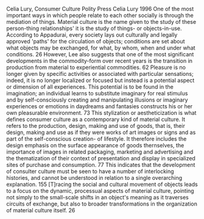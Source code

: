 ﻿Celia Lury, Consumer Culture Polity Press Celia Lury 1996
One of the most important ways in which people relate to each other socially is through the mediation of things. Material culture is the name given to the study of these person-thing relationships' it is the study of things- or objects-in-use.
According to Appadurai, every society lays out culturally and legally approved 'paths' for the circulation of objects; conditions are set about what objects may be exchanged, for what, by whom, when and under what conditions. 26
However, Lee also suggests that one of the most significant developments in the commodity-form over recent years is the transition in production from material to experiential commodities. 62
Pleasure is no longer given by specific activities or associated with particular sensations; indeed, it is no longer localized or focused but instead is a potential aspect or dimension of all experiences. This potential is to be found in the imagination; an individual learns to substitute imaginary for real stimulus and by self-consciously creating and manipulating illusions or imaginary experiences or emotions in daydreams and fantasies constructs his or her own pleasurable environment. 73
This stylization or aestheticization is what defines consumer culture as a contemporary kind of material culture. It refers to the production, design, making and use of goods, that is,  their design, making and use as if they were works of art images or signs and as part of the self-conscious creation- of lifestyle. It therefore includes the design emphasis on the surface appearance of goods thernselves, the importance of images in related packaging,  marketing and advertising and the thematization of their context of presentation and display in specialized sites of purchase and consumption. 77
This indicates that the development of consulter culture must be seen to have a number of interlocking histories, and cannot be understood in relation to a single overarching explanation. 155
[T]racing the social and cultural movement of objects leads to a focus on the dynamic, processual aspects of material culture, pointing not simply to the small-scale shifts in an object's meaning as it traverses circuits of exchange, but also to broader transformations in the organization of material culture itself. 26
